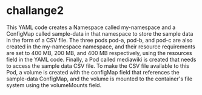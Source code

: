# challange2
This YAML code creates a Namespace called my-namespace and a ConfigMap called sample-data in that namespace to store the sample data in the form of a CSV file. 
The three pods pod-a, pod-b, and pod-c are also created in the my-namespace namespace, and their resource requirements are set to 400 MB, 200 MB, and 400 MB respectively,
using the resources field in the YAML code. Finally, a Pod called mediawiki is created that needs to access the sample data CSV file. 
To make the CSV file available to this Pod, a volume is created with the configMap field that references the sample-data ConfigMap, 
and the volume is mounted to the container's file system using the volumeMounts field.
